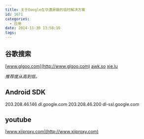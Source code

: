 ```yaml
---
title: 关于Google在华遭屏蔽的临时解决方案
id: 1671
categories:
  - 应用
date: 2014-11-30 13:58:10
tags:
---
```


## 谷歌搜索

[www.glgoo.com](http://www.glgoo.com)
[awk.so](https://awk.so/)
[xie.lu](http://xie.lu)

_推荐度从高到低。_

## Android SDK

203.208.46.146 dl.google.com
203.208.46.200 dl-ssl.google.com

## youtube

[www.xiiproxy.com](http://www.xiiproxy.com)